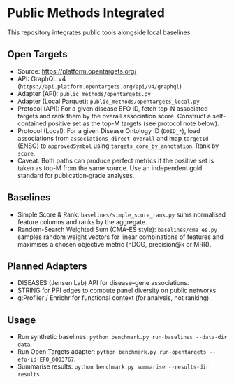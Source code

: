 Public Methods Integrated
=========================

This repository integrates public tools alongside local baselines.

Open Targets
------------
- Source: https://platform.opentargets.org/
- API: GraphQL v4 (`https://api.platform.opentargets.org/api/v4/graphql`)
- Adapter (API): `public_methods/opentargets.py`
- Adapter (Local Parquet): `public_methods/opentargets_local.py`
- Protocol (API): For a given disease EFO ID, fetch top-N associated targets and rank
  them by the overall association score. Construct a self-contained positive set
  as the top-M targets (see protocol note below).
- Protocol (Local): For a given Disease Ontology ID (`DOID_*`), load associations from
  `associations_direct_overall` and map `targetId` (ENSG) to `approvedSymbol` using
  `targets_core_by_annotation`. Rank by `score`.
- Caveat: Both paths can produce perfect metrics if the positive set is taken as
  top-M from the same source. Use an independent gold standard for publication‑grade analyses.

Baselines
---------
- Simple Score & Rank: `baselines/simple_score_rank.py` sums normalised feature
  columns and ranks by the aggregate.
- Random-Search Weighted Sum (CMA-ES style): `baselines/cma_es.py` samples random
  weight vectors for linear combinations of features and maximises a chosen
  objective metric (nDCG, precision@k or MRR).

Planned Adapters
----------------
- DISEASES (Jensen Lab) API for disease–gene associations.
- STRING for PPI edges to compute panel diversity on public networks.
- g:Profiler / Enrichr for functional context (for analysis, not ranking).

Usage
-----
- Run synthetic baselines: `python benchmark.py run-baselines --data-dir data`.
- Run Open Targets adapter: `python benchmark.py run-opentargets --efo-id EFO_0003767`.
- Summarise results: `python benchmark.py summarise --results-dir results`.
